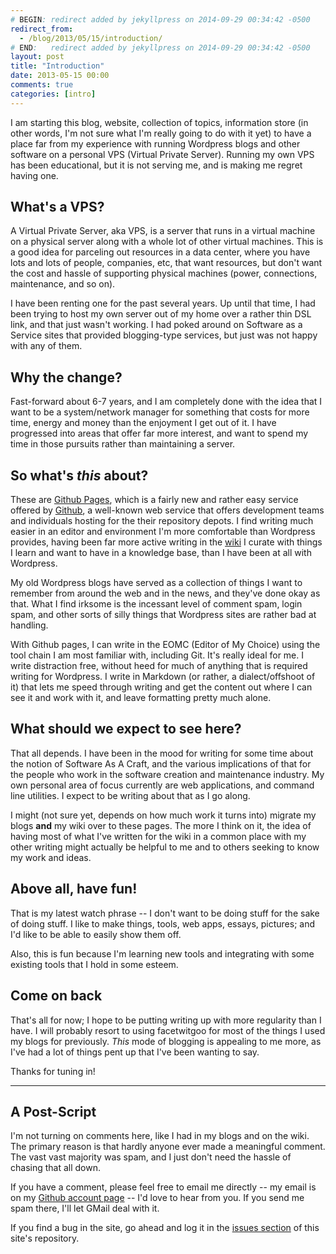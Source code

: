 ```yaml
---
# BEGIN: redirect added by jekyllpress on 2014-09-29 00:34:42 -0500
redirect_from:
  - /blog/2013/05/15/introduction/
# END:   redirect added by jekyllpress on 2014-09-29 00:34:42 -0500
layout: post
title: "Introduction"
date: 2013-05-15 00:00
comments: true
categories: [intro]
---
```

I am starting this blog, website, collection of topics, information store (in other words, I'm not sure what I'm really going to do with it yet) to have a place far from my experience with running Wordpress blogs and other software on a personal VPS (Virtual Private Server). Running my own VPS has been educational, but it is not serving me, and is making me regret having one.

## What's a VPS?

A Virtual Private Server, aka VPS, is a server that runs in a virtual machine on a physical server along with a whole lot of other virtual machines. This is a good idea for parceling out resources in a data center, where you have lots and lots of people, companies, etc, that want resources, but don't want the cost and hassle of supporting physical machines (power, connections, maintenance, and so on).

I have been renting one for the past several years. Up until that time, I had been trying to host my own server out of my home over a rather thin DSL link, and that just wasn't working. I had poked around on Software as a Service sites that provided blogging-type services, but just was not happy with any of them.

## Why the change?

Fast-forward about 6-7 years, and I am completely done with the idea that I want to be a system/network manager for something that costs for more time, energy and money than the enjoyment I get out of it. I have progressed into areas that offer far more interest, and want to spend my time in those pursuits rather than maintaining a server.

## So what's *this* about?

These are [Github Pages](http://pages.github.com/), which is a fairly new and rather easy service offered by [Github](http://github.com), a well-known web service that offers development teams and individuals hosting for the their repository depots. I find writing much easier in an editor and environment I'm more comfortable than Wordpress provides, having been far more active writing in the [wiki](http://wiki.tamouse.org) I curate with things I learn and want to have in a knowledge base, than I have been at all with Wordpress.

My old Wordpress blogs have served as a collection of things I want to remember from around the web and in the news, and they've done okay as that. What I find irksome is the incessant level of comment spam, login spam, and other sorts of silly things that Wordpress sites are rather bad at handling.

With Github pages, I can write in the EOMC (Editor of My Choice) using the tool chain I am most familiar with, including Git. It's really ideal for me. I write distraction free, without heed for much of anything that is required writing for Wordpress. I write in Markdown (or rather, a dialect/offshoot of it) that lets me speed through writing and get the content out where I can see it and work with it, and leave formatting pretty much alone.

## What should we expect to see here?

That all depends. I have been in the mood for writing for some time about the notion of Software As A Craft, and the various implications of that for the people who work in the software creation and maintenance industry. My own personal area of focus currently are web applications, and command line utilities. I expect to be writing about that as I go along.

I might (not sure yet, depends on how much work it turns into) migrate my blogs **and** my wiki over to these pages. The more I think on it, the idea of having most of what I've written for the wiki in a common place with my other writing might actually be helpful to me and to others seeking to know my work and ideas.

## Above all, have fun!

That is my latest watch phrase -- I don't want to be doing stuff for the sake of doing stuff. I like to make things, tools, web apps, essays, pictures; and I'd like to be able to easily show them off.

Also, this is fun because I'm learning new tools and integrating with some existing tools that I hold in some esteem.

## Come on back

That's all for now; I hope to be putting writing up with more regularity than I have. I will probably resort to using facetwitgoo for most of the things I used my blogs for previously. *This* mode of blogging is appealing to me more, as I've had a lot of things pent up that I've been wanting to say.

Thanks for tuning in!

* * * *

## A Post-Script

I'm not turning on comments here, like I had in my blogs and on the wiki. The primary reason is that hardly anyone ever made a meaningful comment. The vast vast majority was spam, and I just don't need the hassle of chasing that all down.

If you have a comment, please feel free to email me directly -- my email is on my [Github account page](http://github.com/tamouse) -- I'd love to hear from you. If you send me spam there, I'll let GMail deal with it.

If you find a bug in the site, go ahead and log it in the [issues section](https://github.com/tamouse/tamouse.github.io/issues) of this site's repository.

